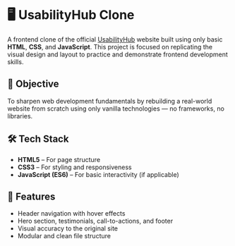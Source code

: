 # 🖥️ UsabilityHub Clone

A frontend clone of the official [UsabilityHub](https://usabilityhub.com) website built using only basic **HTML**, **CSS**, and **JavaScript**. This project is focused on replicating the visual design and layout to practice and demonstrate frontend development skills.

## 🎯 Objective

To sharpen web development fundamentals by rebuilding a real-world website from scratch using only vanilla technologies — no frameworks, no libraries.

## 🛠️ Tech Stack

- **HTML5** – For page structure
- **CSS3** – For styling and responsiveness
- **JavaScript (ES6)** – For basic interactivity (if applicable)

## 📌 Features

- Header navigation with hover effects
- Hero section, testimonials, call-to-actions, and footer
- Visual accuracy to the original site
- Modular and clean file structure


